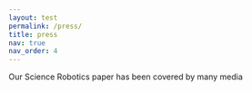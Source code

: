 ```yaml
---
layout: test
permalink: /press/
title: press
nav: true
nav_order: 4
---
```


Our Science Robotics paper has been covered by many media